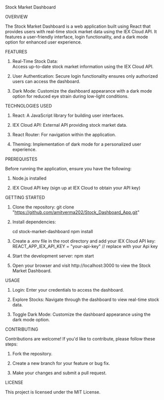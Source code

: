 Stock Market Dashboard

OVERVIEW

The Stock Market Dashboard is a web application built using React that provides users with real-time stock market data using the IEX Cloud API. It features a user-friendly interface, login functionality, and a dark mode option for enhanced user experience.

FEATURES

1. Real-Time Stock Data:  
    Access up-to-date stock market information using the IEX Cloud API.

2. User Authentication: 
    Secure login functionality ensures only authorized users can access the dashboard.

3. Dark Mode: 
    Customize the dashboard appearance with a dark mode option for reduced eye strain during low-light conditions.

TECHNOLOGIES USED

1. React: 
    A JavaScript library for building user interfaces.

2. IEX Cloud API: 
    External API providing stock market data.

3. React Router: 
    For navigation within the application.

4. Theming: 
    Implementation of dark mode for a personalized user experience.
    
PREREQUISTES

Before running the application, ensure you have the following:

1. Node.js installed

2. IEX Cloud API key (sign up at IEX Cloud to obtain your API key)

GETTING STARTED

1. Clone the repository:
    git clone "https://github.com/amitverma202/Stock_Dashboard_App.git"

2. Install dependencies:

      cd stock-market-dashboard
      npm install

3. Create a .env file in the root directory and add your IEX Cloud API key:
      REACT_APP_IEX_API_KEY = "your-api-key" // replace with your Api key

4. Start the development server:
      npm start

5. Open your browser and visit http://localhost:3000 to view the Stock Market Dashboard.

USAGE

1. Login: Enter your credentials to access the dashboard.

2. Explore Stocks: Navigate through the dashboard to view real-time stock data.

3. Toggle Dark Mode: Customize the dashboard appearance using the dark mode option.

CONTRIBUTING

Contributions are welcome! If you'd like to contribute, please follow these steps:

1. Fork the repository.

2. Create a new branch for your feature or bug fix.

3. Make your changes and submit a pull request.

LICENSE

This project is licensed under the MIT License.